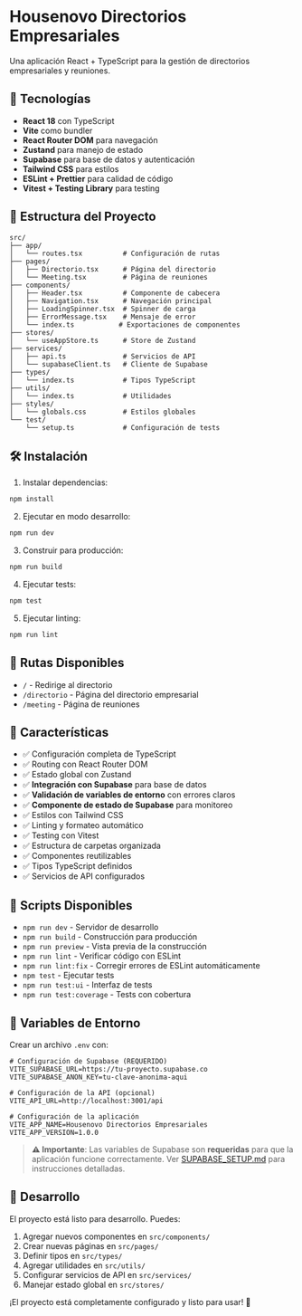 # Housenovo Directorios Empresariales

Una aplicación React + TypeScript para la gestión de directorios empresariales y reuniones.

## 🚀 Tecnologías

- **React 18** con TypeScript
- **Vite** como bundler
- **React Router DOM** para navegación
- **Zustand** para manejo de estado
- **Supabase** para base de datos y autenticación
- **Tailwind CSS** para estilos
- **ESLint + Prettier** para calidad de código
- **Vitest + Testing Library** para testing

## 📁 Estructura del Proyecto

```
src/
├── app/
│   └── routes.tsx          # Configuración de rutas
├── pages/
│   ├── Directorio.tsx      # Página del directorio
│   └── Meeting.tsx         # Página de reuniones
├── components/
│   ├── Header.tsx          # Componente de cabecera
│   ├── Navigation.tsx      # Navegación principal
│   ├── LoadingSpinner.tsx  # Spinner de carga
│   ├── ErrorMessage.tsx    # Mensaje de error
│   └── index.ts           # Exportaciones de componentes
├── stores/
│   └── useAppStore.ts      # Store de Zustand
├── services/
│   ├── api.ts              # Servicios de API
│   └── supabaseClient.ts   # Cliente de Supabase
├── types/
│   └── index.ts            # Tipos TypeScript
├── utils/
│   └── index.ts            # Utilidades
├── styles/
│   └── globals.css         # Estilos globales
└── test/
    └── setup.ts            # Configuración de tests
```

## 🛠️ Instalación

1. Instalar dependencias:
```bash
npm install
```

2. Ejecutar en modo desarrollo:
```bash
npm run dev
```

3. Construir para producción:
```bash
npm run build
```

4. Ejecutar tests:
```bash
npm test
```

5. Ejecutar linting:
```bash
npm run lint
```

## 🎯 Rutas Disponibles

- `/` - Redirige al directorio
- `/directorio` - Página del directorio empresarial
- `/meeting` - Página de reuniones

## 🎨 Características

- ✅ Configuración completa de TypeScript
- ✅ Routing con React Router DOM
- ✅ Estado global con Zustand
- ✅ **Integración con Supabase** para base de datos
- ✅ **Validación de variables de entorno** con errores claros
- ✅ **Componente de estado de Supabase** para monitoreo
- ✅ Estilos con Tailwind CSS
- ✅ Linting y formateo automático
- ✅ Testing con Vitest
- ✅ Estructura de carpetas organizada
- ✅ Componentes reutilizables
- ✅ Tipos TypeScript definidos
- ✅ Servicios de API configurados

## 🔧 Scripts Disponibles

- `npm run dev` - Servidor de desarrollo
- `npm run build` - Construcción para producción
- `npm run preview` - Vista previa de la construcción
- `npm run lint` - Verificar código con ESLint
- `npm run lint:fix` - Corregir errores de ESLint automáticamente
- `npm test` - Ejecutar tests
- `npm run test:ui` - Interfaz de tests
- `npm run test:coverage` - Tests con cobertura

## 📝 Variables de Entorno

Crear un archivo `.env` con:

```env
# Configuración de Supabase (REQUERIDO)
VITE_SUPABASE_URL=https://tu-proyecto.supabase.co
VITE_SUPABASE_ANON_KEY=tu-clave-anonima-aqui

# Configuración de la API (opcional)
VITE_API_URL=http://localhost:3001/api

# Configuración de la aplicación
VITE_APP_NAME=Housenovo Directorios Empresariales
VITE_APP_VERSION=1.0.0
```

> **⚠️ Importante**: Las variables de Supabase son **requeridas** para que la aplicación funcione correctamente. Ver [SUPABASE_SETUP.md](./SUPABASE_SETUP.md) para instrucciones detalladas.

## 🚀 Desarrollo

El proyecto está listo para desarrollo. Puedes:

1. Agregar nuevos componentes en `src/components/`
2. Crear nuevas páginas en `src/pages/`
3. Definir tipos en `src/types/`
4. Agregar utilidades en `src/utils/`
5. Configurar servicios de API en `src/services/`
6. Manejar estado global en `src/stores/`

¡El proyecto está completamente configurado y listo para usar! 🎉
